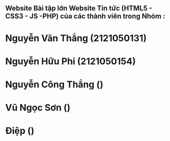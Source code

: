 ## Website Bài tập lớn Website Tin tức (HTML5 - CSS3 - JS -PHP) của các thành viên trong Nhóm :

# Nguyễn Văn Thắng (2121050131)

# Nguyễn Hữu Phi (2121050154)

# Nguyễn Công Thắng ()

# Vũ Ngọc Sơn ()

# Điệp ()

